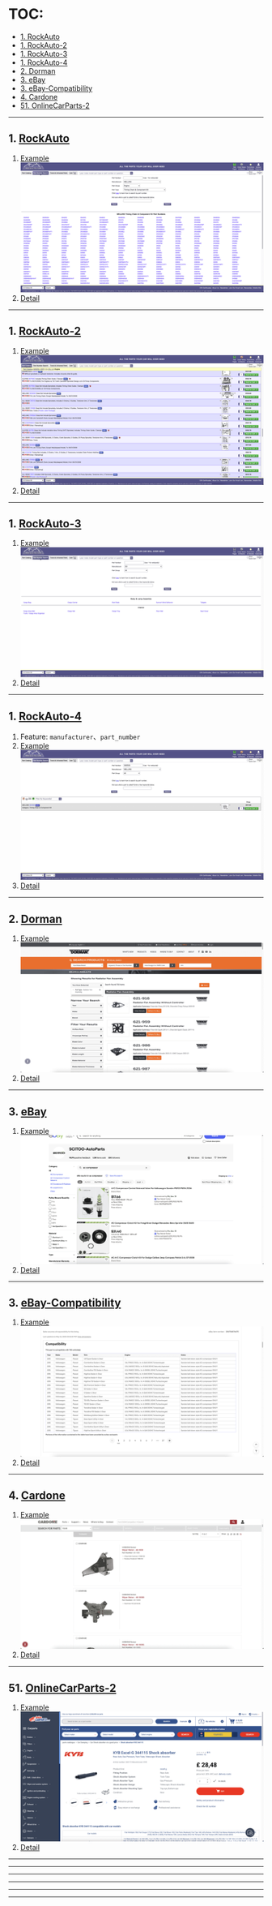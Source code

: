 # TOC:

- [1. RockAuto](#1-rockauto)
- [1. RockAuto-2](#1-rockauto-2)
- [1. RockAuto-3](#1-rockauto-3)
- [1. RockAuto-4](#1-rockauto-4)
- [2. Dorman](#2-dorman)
- [3. eBay](#3-ebay)
- [3. eBay-Compatibility](#3-ebay-compatibility)
- [4. Cardone](#4-cardone)
- [51. OnlineCarParts-2](#51-onlinecarparts-2)

- - -

## 1. [RockAuto](https://www.rockauto.com/)

1. [Example](https://www.rockauto.com/en/parts/melling,timing+chain+&+component+kit,5756)<br />![alt pic.png](./pic/1/01.png)
2. [Detail](./code/1)

- - -

## 1. [RockAuto-2](https://www.rockauto.com/)

1. [Example](https://www.rockauto.com/en/catalog/MAZDA,2007,3,2.3L%20L4,1434568,Lennon,Lennon,5756)<br />![alt pic.png](./pic/1-2/05.png)
2. [Detail](./code/1-2)

- - -

## 1. [RockAuto-3](https://www.rockauto.com/)

1. [Example](https://www.rockauto.com/en/parts/3d,cargo+bag,1263)<br />![alt pic.png](./pic/1-3/02.png)
2. [Detail](./code/1-3)

- - -

## 1. [RockAuto-4](https://www.rockauto.com/en/parts/MELLING,30250S,Lennon,)

1. Feature: `manufacturer`、`part_number`
2. [Example](https://www.rockauto.com/en/parts/melling,timing+chain+&+component+kit,5756)<br />![alt pic.png](./pic/1-4/01.png)
3. [Detail](./code/1-4)

- - -

## 2. [Dorman](https://www.dormanproducts.com/)

1. [Example](https://www.dormanproducts.com/gsearch.aspx?type=keyword&origin=keyword&parttype=Radiator%2520Fan%2520Assembly&start=0&num=100)<br />![alt pic.png](./pic/2/01.png)
2. [Detail](./code/2)

- - -

## 3. [eBay](https://www.ebay.com/)

1. [Example](https://www.ebay.com/sch/i.html?_dkr=1&iconV2Request=true&_blrs=recall_filtering&_ssn=scitoo-autoparts&store_cat=0&store_name=cnbatteries&_oac=1&_nkw=ac+compressor&_stpos=91710&_fcid=1&_sop=15)<br />![alt pic.png](./pic/3/01.png)
2. [Detail](./code/3)

- - -

## 3. [eBay-Compatibility](https://www.ebay.com/)

1. [Example](https://www.ebay.com/itm/256756876675?_ul=US&_stpos=91710&orig_cvip=true)<br />![alt pic.png](./pic/3-Compatibility/03.png)
2. [Detail](./code/3-Compatibility)

- - -

## 4. [Cardone](https://www.cardone.com/)

1. [Example](https://www.cardone.com/motors/wiper-and-washer/windshield-wiper-motor/?pageSize=96&sort=name&page=1)<br />![alt pic.png](./pic/4/01.png)
2. [Detail](./code/4)

- - -

## 51. [OnlineCarParts-2](https://www.onlinecarparts.co.uk/)

1. [Example](https://www.onlinecarparts.co.uk/kyb-828666.html)<br />![alt pic.png](./pic/51-2/02.1.png)
2. [Detail](./code/51-2)

- - -



- - -



- - -



- - -



- - -



- - -
